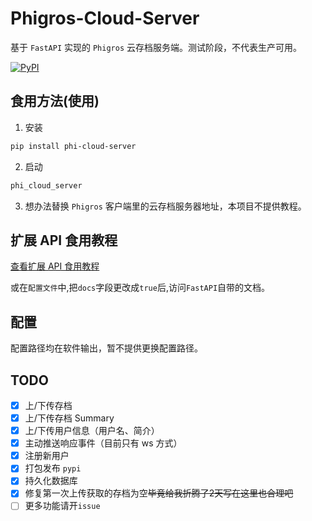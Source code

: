 # Phigros-Cloud-Server

基于 `FastAPI` 实现的 `Phigros` 云存档服务端。测试阶段，不代表生产可用。

[![PyPI](https://img.shields.io/pypi/v/phi-cloud-server.svg?label=phi-cloud-server)](https://pypi.org/project/phi-cloud-server/)

## 食用方法(使用)

1. 安装
```bash
pip install phi-cloud-server
```

2. 启动
```bash
phi_cloud_server
```

3. 想办法替换 `Phigros` 客户端里的云存档服务器地址，本项目不提供教程。

## 扩展 API 食用教程

[查看扩展 API 食用教程](./asset/extended_interfaces.md)

或在`配置文件`中,把`docs`字段更改成`true`后,访问`FastAPI`自带的文档。

## 配置

配置路径均在软件输出，暂不提供更换配置路径。

## TODO

- [x] 上/下传存档
- [x] 上/下传存档 Summary
- [x] 上/下传用户信息（用户名、简介）
- [x] 主动推送响应事件（目前只有 ws 方式）
- [x] 注册新用户
- [x] 打包发布 `pypi`
- [x] 持久化数据库
- [x] 修复第一次上传获取的存档为空~~毕竟给我折腾了2天写在这里也合理吧~~
- [ ] 更多功能请开`issue`